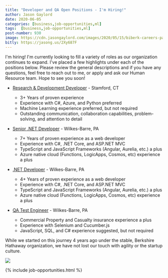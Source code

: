 ```yaml
---
title: "Developer and QA Open Positions - I'm Hiring!"
author: Jason Gaylord
date: 2020-06-05
categories: [business,job-opportunities,ml]
tags:  [business,job-opportunities,ml]
post-number: 930
image: https://cdn.jasongaylord.com/images/2020/05/15/biberk-careers-page.jpg
bitly: https://jasong.us/2Xy687F
---
```


I'm hiring! I'm currently looking to fill a variety of roles as our organization continues to expand. I've placed a few highlights under each of the positions below. Please review the general descriptions and if you have any questions, feel free to reach out to me, or apply and ask our Human Resource team. Hope to see you soon!

- [Research & Development Developer](https://jasong.us/2XxV1vp) - Stamford, CT
  - 3+ Years of proven experience
  - Experience with C#, Azure, and Python preferred
  - Machine Learning experience preferred, but not required
  - Outstanding communication, collaboration capabilities, problem-solving, and attention to detail

- [Senior .NET Developer](https://jasong.us/3bwvs1M) - Wilkes-Barre, PA
  - 7+ Years of proven experience as a web developer
  - Experience with C#, .NET Core, and ASP.NET MVC
  - TypeScript and JavaScript Frameworks (Angular, Aurelia, etc.) a plus
  - Azure native cloud (Functions, LogicApps, Cosmos, etc) experience a plus

- [.NET Developer](https://jasong.us/2T5w2ge) - Wilkes-Barre, PA
  - 4+ Years of proven experience as a web developer
  - Experience with C#, .NET Core, and ASP.NET MVC
  - TypeScript and JavaScript Frameworks (Angular, Aurelia, etc.) a plus
  - Azure native cloud (Functions, LogicApps, Cosmos, etc) experience a plus

- [QA Test Engineer](https://jasong.us/2WVlXnx) - Wilkes-Barre, PA
  - Commercial Property and Casualty insurance experience a plus
  - Experience with Selenium and Cucumber.js
  - JavaScript, SQL, and C# experience suggested, but not required

While we started on this journey 4 years ago under the stable, Berkshire Hathaway organization, we have not lost our touch with agility or the startup culture.

![](https://cdn.jasongaylord.com/images/2020/05/15/biberk-careers-page.jpg)

{% include job-opportunities.html %}